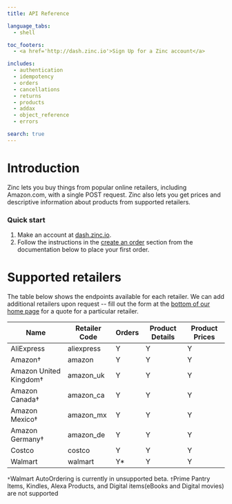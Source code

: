 ```yaml
---
title: API Reference

language_tabs:
  - shell

toc_footers:
  - <a href='http://dash.zinc.io'>Sign Up for a Zinc account</a>

includes:
  - authentication
  - idempotency
  - orders
  - cancellations
  - returns
  - products
  - addax
  - object_reference
  - errors

search: true
---
```


# Introduction

Zinc lets you buy things from popular online retailers, including Amazon.com, with  a single POST request. Zinc also lets you get prices and descriptive information about products from supported retailers.

### Quick start

1. Make an account at [dash.zinc.io](https://dash.zinc.io).
2. Follow the instructions in the [create an order](#create-an-order) section from the documentation below to place your first order.

# Supported retailers

The table below shows the endpoints available for each retailer. We can add additional retailers upon request -- fill out the form at the [bottom of our home page](https://zinc.io/#bottom) for a quote for a particular retailer.

Name | Retailer Code | Orders | Product Details | Product Prices
---- | ------------- | ------ | --------------- | --------------
AliExpress | aliexpress | Y | Y | Y
Amazon† | amazon | Y | Y | Y
Amazon United Kingdom† | amazon_uk | Y | Y | Y
Amazon Canada† | amazon_ca | Y | Y | Y
Amazon Mexico† | amazon_mx | Y | Y | Y
Amazon Germany† | amazon_de | Y | Y | Y
Costco | costco | Y | Y | Y
Walmart | walmart | Y* | Y | Y

```*```Walmart AutoOrdering is currently in unsupported beta.
```†```Prime Pantry Items, Kindles, Alexa Products, and Digital items(eBooks and Digital movies) are not supported
